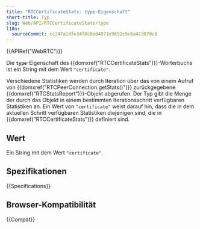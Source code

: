 ```yaml
---
title: "RTCCertificateStats: type-Eigenschaft"
short-title: Typ
slug: Web/API/RTCCertificateStats/type
l10n:
  sourceCommit: cc247a1dfe34f8c8a04071e9652c9c6a413870c8
---
```


{{APIRef("WebRTC")}}

Die **`type`**-Eigenschaft des {{domxref("RTCCertificateStats")}}-Wörterbuchs ist ein String mit dem Wert `"certificate"`.

Verschiedene Statistiken werden durch Iteration über das von einem Aufruf von {{domxref("RTCPeerConnection.getStats()")}} zurückgegebene {{domxref("RTCStatsReport")}}-Objekt abgerufen. Der Typ gibt die Menge der durch das Objekt in einem bestimmten Iterationsschritt verfügbaren Statistiken an. Ein Wert von `"certificate"` weist darauf hin, dass die in dem aktuellen Schritt verfügbaren Statistiken diejenigen sind, die in {{domxref("RTCCertificateStats")}} definiert sind.

## Wert

Ein String mit dem Wert `"certificate"`.

## Spezifikationen

{{Specifications}}

## Browser-Kompatibilität

{{Compat}}
